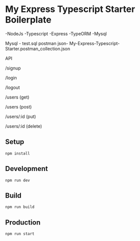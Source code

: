 # My Express Typescript Starter Boilerplate

-NodeJs
-Typescript
-Express
-TypeORM
-Mysql

Mysql - test.sql
postman json- My-Express-Typescript-Starter.postman_collection.json

API

/signup

/login

/logout

/users (get)

/users (post)

/users/:id (put)

/users/:id (delete)

## Setup
```
npm install
```

## Development
```
npm run dev
```

## Build
```
npm run build
```

## Production
```
npm run start
```

